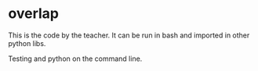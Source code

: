 # overlap

This is the code by the teacher. It can be run in bash and imported in other python libs.

Testing and python on the command line.
